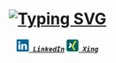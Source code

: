 <h1 align="center">
  <a href="https://git.io/typing-svg">
    <img src="https://readme-typing-svg.herokuapp.com?font=Fira+Code&pause=1000&color=4570F7&center=true&vCenter=true&random=false&width=500&lines=Hey+%F0%9F%91%8B%F0%9F%8F%BB;Ich+bin+Karina;Sch%C3%B6n+dich+kennenzulernen!" alt="Typing SVG" />
  </a>  
</h1>

<h5 align="center">
  <code><a href="https://www.linkedin.com/in/karina-kock-ab272821a/" title="LinkedIn Profil"><img width="22" src="images/linkedin.svg"> LinkedIn</a></code>
  <code><a href="https://www.xing.com/profile/Karina_Kock077660/" title="Xing Profil"><img width="22" src="images/xing.svg"> Xing</a></code>
</h5>
<br>
